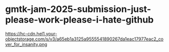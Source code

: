 # gmtk-jam-2025-submission-just-please-work-please-i-hate-github

https://hc-cdn.hel1.your-objectstorage.com/s/v3/a65eb1a3125a9555541890267da1eac17977eac2_cover_for_insanity.png
